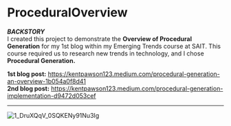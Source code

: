 # ProceduralOverview
***BACKSTORY***  
I created this project to demonstrate the **Overview of Procedural Generation** for my 1st blog within my Emerging Trends course at SAIT. This course required us to research new trends in technology, and I chose **Procedural Generation.** 

**1st blog post:** https://kentpawson123.medium.com/procedural-generation-an-overview-1b054a0f8d41  
**2nd blog post:** https://kentpawson123.medium.com/procedural-generation-implementation-d9472d053cef

---
![1_DruXQqV_0SQKENy91Nu3Ig](https://user-images.githubusercontent.com/58745400/117553226-73df2780-b00d-11eb-9ea7-9037badcacff.png)
